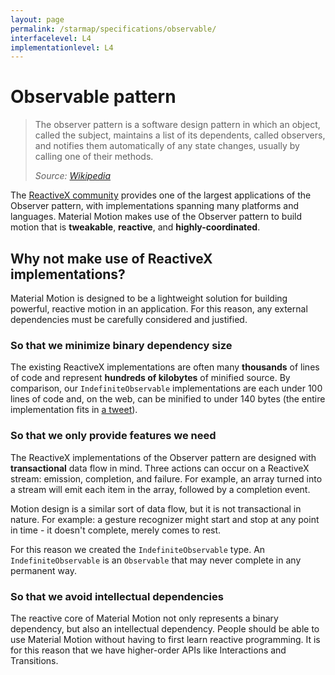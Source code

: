 ```yaml
---
layout: page
permalink: /starmap/specifications/observable/
interfacelevel: L4
implementationlevel: L4
---
```


# Observable pattern

> The observer pattern is a software design pattern in which an object, called the subject,
> maintains a list of its dependents, called observers, and notifies them automatically of any state
> changes, usually by calling one of their methods.
>
> *Source: [Wikipedia](https://en.wikipedia.org/wiki/Observer_pattern)*

The [ReactiveX community](http://reactivex.io/) provides one of the largest applications of the
Observer pattern, with implementations spanning many platforms and languages. Material Motion makes
use of the Observer pattern to build motion that is **tweakable**, **reactive**, and
**highly-coordinated**.

## Why not make use of ReactiveX implementations?

Material Motion is designed to be a lightweight solution for building powerful, reactive motion in
an application. For this reason, any external dependencies must be carefully considered and justified.

### So that we minimize binary dependency size

The existing ReactiveX implementations are often many **thousands** of lines of code and
represent **hundreds of kilobytes** of minified source. By comparison, our `IndefiniteObservable`
implementations are each under 100 lines of code and, on the web, can be minified to under 140 bytes
(the entire implementation fits in
[a tweet](https://twitter.com/material_motion/status/804855074988003328)).

### So that we only provide features we need

The ReactiveX implementations of the Observer pattern are designed with **transactional** data
flow in mind. Three actions can occur on a ReactiveX stream: emission, completion, and failure. For
example, an array turned into a stream will emit each item in the array, followed by a completion
event.

Motion design is a similar sort of data flow, but it is not transactional in nature. For example: a
gesture recognizer might start and stop at any point in time - it doesn't complete, merely comes to rest.

For this reason we created the `IndefiniteObservable` type. An `IndefiniteObservable` is an `Observable`
that may never complete in any permanent way.

### So that we avoid intellectual dependencies

The reactive core of Material Motion not only represents a binary dependency, but also an intellectual dependency. People should be able to use Material Motion without having to first learn reactive programming. It is for this reason that we have higher-order APIs like Interactions and Transitions.
